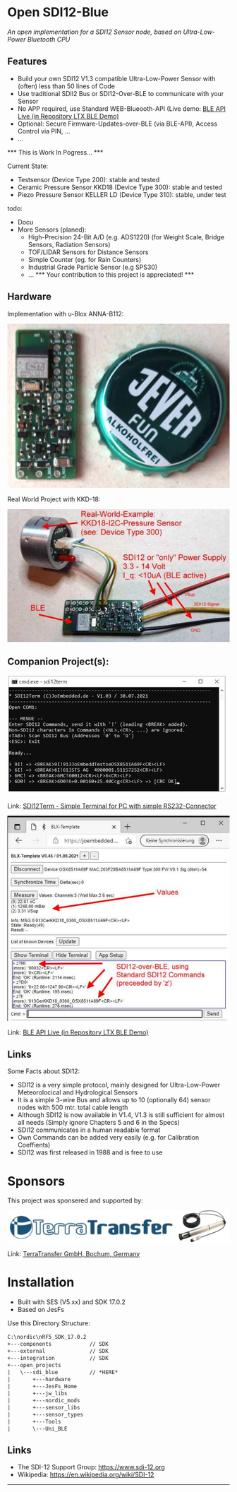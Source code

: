 # Open SDI12-Blue #
_An open implementation for a SDI12 Sensor node, based on Ultra-Low-Power Bluetooth CPU_

## Features ##
- Build your own SDI12 V1.3 compatible Ultra-Low-Power Sensor with (often) less than 50 lines of Code
- Use traditional SDII2 Bus or SDI12-Over-BLE to communicate with your Sensor
- No APP required, use Standard WEB-Blueooth-API (Live demo: [BLE API Live (in Repository LTX BLE Demo)](https://joembedded.github.io/ltx_ble_demo/ble_api/index.html)
- Optional: Secure Firmware-Updates-over-BLE (via BLE-API), Access Control via PIN, ...
- ...

*** This is Work In Pogress... ***

Current State:
- Testsensor (Device Type 200): stable and tested
- Ceramic Pressure Sensor KKD18 (Device Type 300): stable and tested
- Piezo Pressure Sensor KELLER LD (Device Type 310): stable, under test

todo: 
- Docu
- More Sensors (planed): 
  - High-Precision 24-Bit A/D (e.g. ADS1220) (for Weight Scale, Bridge Sensors, Radiation Sensors)
  - TOF/LIDAR Sensors for Distance Sensors
  - Simple Counter (eg. for Rain Counters)
  - Industrial Grade Particle Sensor (e.g SPS30)
  - ... *** Your contribution to this project is appreciated! ***
 
 
## Hardware ##
Implementation with u-Blox ANNA-B112:

!['ANNA_SDI'](./hardware/u-Blox_anna-b112/module_0v1.jpg "ANNA-SDI")

Real World Project with KKD-18:

!['ANNA_SDI'](./Img/kkd18_300.jpg)

## Companion Project(s): ##
!['SDI12Term'](./Img/sdi12term_kl.jpg)

Link: [SDI12Term - Simple Terminal for PC with simple RS232-Connector](https://github.com/joembedded/SDI12Term)

!['BLE API Live'](./Img/bleterm.jpg)

Link: [BLE API Live (in Repository LTX BLE Demo)](https://joembedded.github.io/ltx_ble_demo/ble_api/index.html)

## Links ###

Some Facts about SDI12:
- SDI12 is a very simple protocol, mainly designed for Ultra-Low-Power Meteorolocical and Hydrological Sensors
- It is a simple 3-wire Bus and allows up to 10 (optionally 64) sensor nodes with 500 mtr. total cable length
- Although SDI12 is now available in V1.4, V1.3 is still sufficient for almost all needs (Simply ignore Chapters 5 and 6 in the Specs)
- SDI12 communicates in a human readable format
- Own Commands can be added very easily (e.g. for Calibration Coeffients)
- SDI12 was first released in 1988 and is free to use

# Sponsors #
This project was sponsered and supported by:

!['TERRA_TRANSFER'](./Sponsors/TerraTransfer.jpg "TERRA_TRANSFER")

Link: [TerraTransfer GmbH, Bochum, Germany](https://www.terratransfer.org)

# Installation
- Built with SES (V5.xx) and SDK 17.0.2
- Based on JesFs 

Use this Directory Structure:
```
C:\nordic\nRF5_SDK_17.0.2
+---components            // SDK
+---external              // SDK
+---integration           // SDK
+---open_projects
|   \---sdi_blue          // *HERE*
|       +---hardware
|       +---JesFs_Home
|       +---jw_libs
|       +---nordic_mods
|       +---sensor_libs
|       +---sensor_types
|       +---Tools
|       \---Uni_BLE        
```

## Links ##
- The SDI-12 Support Group: https://www.sdi-12.org
- Wikipedia: https://en.wikipedia.org/wiki/SDI-12


---
